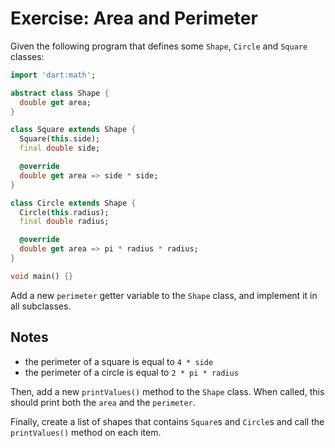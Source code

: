 # Exercise: Area and Perimeter

Given the following program that defines some `Shape`, `Circle` and `Square` classes:

```dart
import 'dart:math';

abstract class Shape {
  double get area;
}

class Square extends Shape {
  Square(this.side);
  final double side;

  @override
  double get area => side * side;
}

class Circle extends Shape {
  Circle(this.radius);
  final double radius;

  @override
  double get area => pi * radius * radius;
}

void main() {}
```

Add a new `perimeter` getter variable to the `Shape` class, and implement it in all subclasses.

## Notes

- the perimeter of a square is equal to `4 * side`
- the perimeter of a circle is equal to `2 * pi * radius`

Then, add a new `printValues()` method to the `Shape` class. When called, this should print both the `area` and the `perimeter`.

Finally, create a list of shapes that contains `Square`s and `Circle`s and call the `printValues()` method on each item.
